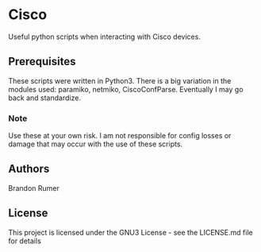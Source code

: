 # Cisco
Useful python scripts when interacting with Cisco devices.

## Prerequisites

These scripts were written in Python3. There is a big variation in the modules used: paramiko, netmiko, CiscoConfParse. Eventually I may go back and standardize.

### Note

Use these at your own risk. I am not responsible for config losses or damage that may occur with the use of these scripts.

## Authors

Brandon Rumer

## License

This project is licensed under the GNU3 License - see the LICENSE.md file for details
